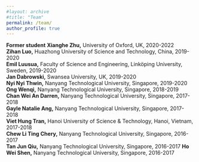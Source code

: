 ```yaml
---
#layout: archive
#title: "Team"
permalink: /team/
author_profile: true
---
```


<b>Former student</b>
<b>Xianghe Zhu,</b> University of Oxford, UK, 2020-2022  
<b>Zihan Luo,</b> Huazhong University of Science and Technology, China, 2019-2020  
<b>Emil Luusua,</b>  Faculty of Science and Engineering, Linköping University, Sweden, 2019-2020  
<b>Jan Dabrowski,</b> Swansea University, UK, 2019-2020  
<b>Nyi Nyi Thwin,</b> Nanyang Technological University, Singapore, 2019-2020
<b>Ong Wenqi,</b> Nanyang Technological University, Singapore, 2018-2019  
<b>Chan Wei An Darren,</b> Nanyang Technological University, Singapore, 2017-2018   
<b>Gayle Natalie Ang,</b> Nanyang Technological University, Singapore, 2017-2018   
<b>Viet Hung Tran,</b> Hanoi University of Science & Technology, Hanoi, Vietnam, 2017-2018    
<b>Chew Li Ting Chery,</b> Nanyang Technological University, Singapore, 2016-2017   
<b>Tan Jun Qiu,</b> Nanyang Technological University, Singapore, 2016-2017
<b>Ho Wei Shen,</b> Nanyang Technological University, Singapore, 2016-2017   
